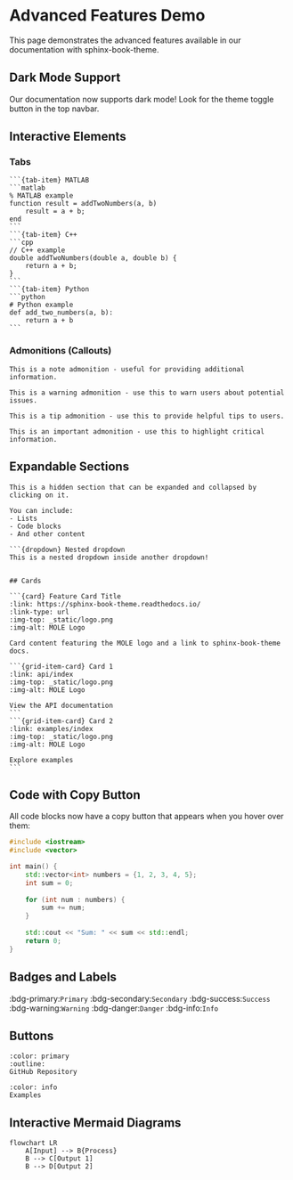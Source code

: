 # Advanced Features Demo

This page demonstrates the advanced features available in our documentation with sphinx-book-theme.

## Dark Mode Support

Our documentation now supports dark mode! Look for the theme toggle button in the top navbar.

## Interactive Elements

### Tabs

````{tab-set}
```{tab-item} MATLAB
```matlab
% MATLAB example
function result = addTwoNumbers(a, b)
    result = a + b;
end
```
```{tab-item} C++
```cpp
// C++ example
double addTwoNumbers(double a, double b) {
    return a + b;
}
```
```{tab-item} Python
```python
# Python example
def add_two_numbers(a, b):
    return a + b
```
````

### Admonitions (Callouts)

```{note}
This is a note admonition - useful for providing additional information.
```

```{warning}
This is a warning admonition - use this to warn users about potential issues.
```

```{tip}
This is a tip admonition - use this to provide helpful tips to users.
```

```{important}
This is an important admonition - use this to highlight critical information.
```

## Expandable Sections

```{dropdown} Click to expand this section
This is a hidden section that can be expanded and collapsed by clicking on it.

You can include:
- Lists
- Code blocks
- And other content

```{dropdown} Nested dropdown
This is a nested dropdown inside another dropdown!
```
```

## Cards

```{card} Feature Card Title
:link: https://sphinx-book-theme.readthedocs.io/
:link-type: url
:img-top: _static/logo.png
:img-alt: MOLE Logo

Card content featuring the MOLE logo and a link to sphinx-book-theme docs.
```

````{grid} 2
```{grid-item-card} Card 1
:link: api/index
:img-top: _static/logo.png
:img-alt: MOLE Logo

View the API documentation
```
```{grid-item-card} Card 2
:link: examples/index
:img-top: _static/logo.png
:img-alt: MOLE Logo

Explore examples
```
````

## Code with Copy Button

All code blocks now have a copy button that appears when you hover over them:

```cpp
#include <iostream>
#include <vector>

int main() {
    std::vector<int> numbers = {1, 2, 3, 4, 5};
    int sum = 0;
    
    for (int num : numbers) {
        sum += num;
    }
    
    std::cout << "Sum: " << sum << std::endl;
    return 0;
}
```

## Badges and Labels

:bdg-primary:`Primary`
:bdg-secondary:`Secondary`
:bdg-success:`Success`
:bdg-warning:`Warning`
:bdg-danger:`Danger`
:bdg-info:`Info`

## Buttons

```{button-link} https://github.com/csrc-sdsu/mole
:color: primary
:outline:
GitHub Repository
```

```{button-link} examples/index
:color: info
Examples
```

## Interactive Mermaid Diagrams

```{mermaid}
flowchart LR
    A[Input] --> B{Process}
    B --> C[Output 1]
    B --> D[Output 2]
``` 
